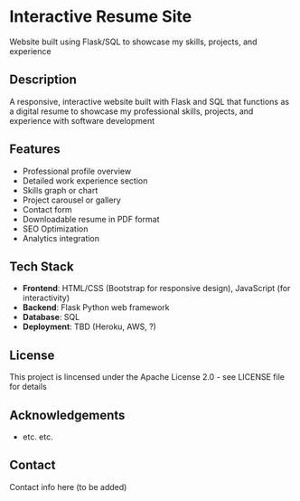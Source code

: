 # Interactive Resume Site
Website built using Flask/SQL to showcase my skills, projects, and experience

## Description
A responsive, interactive website built with Flask and SQL that functions as a digital resume to showcase my professional skills, projects, and experience with software development

## Features
- Professional profile overview
- Detailed work experience section
- Skills graph or chart
- Project carousel or gallery
- Contact form
- Downloadable resume in PDF format
- SEO Optimization
- Analytics integration

## Tech Stack
- **Frontend**: HTML/CSS (Bootstrap for responsive design), JavaScript (for interactivity)
- **Backend**: Flask Python web framework
- **Database**: SQL
- **Deployment**: TBD (Heroku, AWS, ?)

## License
This project is lincensed under the Apache License 2.0 - see LICENSE file for details

## Acknowledgements
- etc. etc.

## Contact
Contact info here (to be added)
